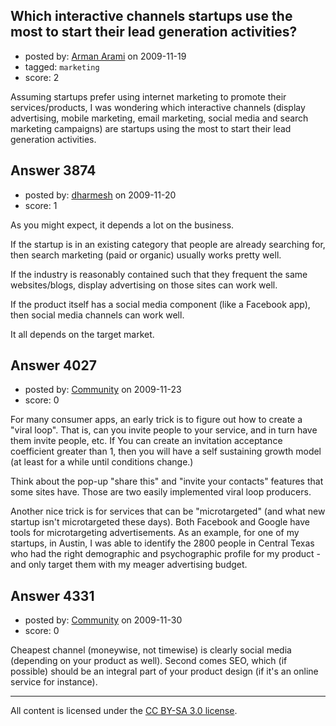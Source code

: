 ## Which interactive channels startups use the most to start their lead generation activities?

- posted by: [Arman Arami](https://stackexchange.com/users/-1/425-arman-arami) on 2009-11-19
- tagged: `marketing`
- score: 2

Assuming startups prefer using internet marketing to promote their services/products, I was wondering which interactive channels (display advertising, mobile marketing, email marketing, social media and search marketing campaigns) are startups using the most to start their lead generation activities.


## Answer 3874

- posted by: [dharmesh](https://stackexchange.com/users/-1/4-dharmesh) on 2009-11-20
- score: 1

As you might expect, it depends a lot on the business.

If the startup is in an existing category that people are already searching for, then search marketing (paid or organic) usually works pretty well.

If the industry is reasonably contained such that they frequent the same websites/blogs, display advertising on those sites can work well.

If the product itself has a social media component (like a Facebook app), then social media channels can work well.

It all depends on the target market.


## Answer 4027

- posted by: [Community](https://stackexchange.com/users/-1/-1-community) on 2009-11-23
- score: 0

For many consumer apps, an early trick is to figure out how to create a "viral loop".  That is, can you invite people to your service, and in turn have them invite people, etc.  If You can create an invitation acceptance coefficient greater than 1, then you will have a self sustaining growth model (at least for a while until conditions change.)

Think about the pop-up "share this" and "invite your contacts" features that some sites have.  Those are two easily implemented viral loop producers.

Another nice trick is for services that can be "microtargeted" (and what new startup isn't microtargeted these days).  Both Facebook and Google have tools for microtargeting advertisements.  As an example, for one of my startups, in Austin, I was able to identify the 2800 people in Central Texas who had the right demographic and psychographic profile for my product - and only target them with my meager advertising budget.




## Answer 4331

- posted by: [Community](https://stackexchange.com/users/-1/-1-community) on 2009-11-30
- score: 0

Cheapest channel (moneywise, not timewise) is clearly social media (depending on your product as well). Second comes SEO, which (if possible) should be an integral part of your product design (if it's an online service for instance).



---

All content is licensed under the [CC BY-SA 3.0 license](https://creativecommons.org/licenses/by-sa/3.0/).
